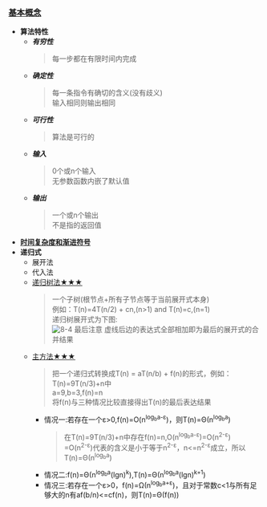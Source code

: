 ### [基本概念](https://www.bilibili.com/video/av7134874/?p=6)
  + **算法特性**
    + ***有穷性***
      > 每一步都在有限时间内完成
    + ***确定性***
      > 每一条指令有确切的含义(没有歧义)<br>
        输入相同则输出相同
    + ***可行性***
      > 算法是可行的<br>
    + ***输入***
      > 0个或n个输入<br>
        无参数函数内嵌了默认值
    + ***输出***
      > 一个或n个输出<br>
        不是指的返回值
  + [**时间复杂度和渐进符号**](https://github.com/flysafely/Software-Design-Engineer-Note/blob/master/%E7%AC%AC%E5%85%AB%E7%AB%A0-%E7%AE%97%E6%B3%95%E8%AE%BE%E8%AE%A1%E4%B8%8E%E5%88%86%E6%9E%90/8.*.1-%E6%97%B6%E9%97%B4%E5%A4%8D%E6%9D%82%E5%BA%A6.md)
  + **递归式**
    + 展开法
    + 代入法
    + [递归树法★★★](https://www.cnblogs.com/aademeng/articles/7044312.html)
      > 一个子树(根节点+所有子节点等于当前展开式本身)<br>
        例如：T(n)=4T(n/2) + cn,(n>1) and T(n)=c,(n=1)<br>
        递归树展开式为下图:<br>
      ![8-4](https://github.com/flysafely/Software-Design-Engineer-Note/blob/master/%E7%AC%AC%E5%85%AB%E7%AB%A0-%E7%AE%97%E6%B3%95%E8%AE%BE%E8%AE%A1%E4%B8%8E%E5%88%86%E6%9E%90/%E6%9C%AC%E7%AB%A0%E5%9B%BE%E7%A4%BA/8-4.png)
      > 最后注意 虚线后边的表达式全部相加即为最后的展开式的合并结果
    + [主方法★★★](https://www.jianshu.com/p/d6b94dac001d)
      > 把一个递归式转换成T(n) = aT(n/b) + f(n)的形式，例如：T(n)=9T(n/3)+n中<br>
        a=9,b=3,f(n)=n<br>
        将f(n)与三种情况比较直接得出T(n)的最后表达结果
      + 情况一:若存在一个ε>0,f(n)=O(n<sup>log<sub>b</sub>a-ε</sup>)，则T(n)=Θ(n<sup>log<sub>b</sub>a</sup>)
        > 在T(n)=9T(n/3)+n中存在f(n)=n,O(n<sup>log<sub>b</sub>a-ε</sup>)=O(n<sup>2-ε</sup>)<br>
          =O(n<sup>2-ε</sup>)代表的含义是小于等于n<sup>2-ε</sup>，n<=n<sup>2-ε</sup>成立，所以T(n)=Θ(n<sup>log<sub>b</sub>a</sup>)
      + 情况二:f(n)=Θ(n<sup>log<sub>b</sub>a</sup>(lgn)<sup>k</sup>),T(n)=Θ(n<sup>log<sub>b</sub>a</sup>(lgn)<sup>k+1</sup>)
      + 情况三:若存在一个ε>0，f(n)=Ω(n<sup>log<sub>b</sub>a+ε</sup>)，且对于常数c<1与所有足够大的n有af(b/n)<=cf(n)，则T(n)=Θ(f(n))
